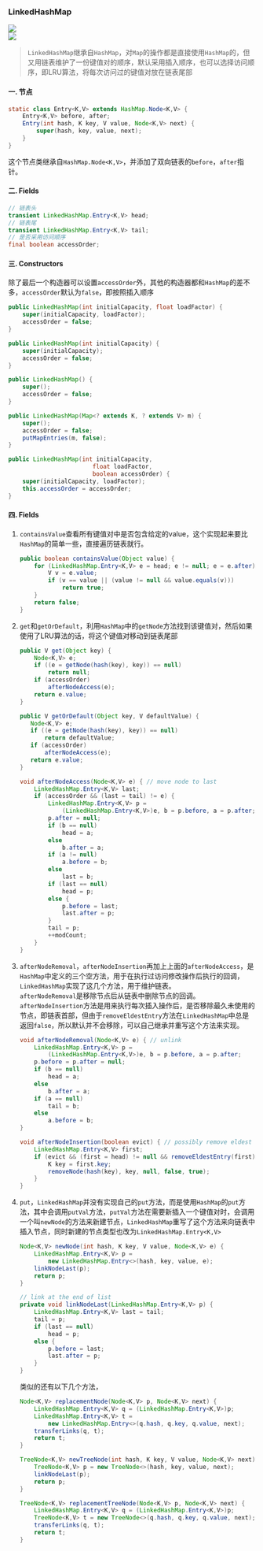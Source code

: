 ### LinkedHashMap
![](../../imgs/LinkedHashMap.png)    
![](../../imgs/LinkedHashMap2.png)   

> `LinkedHashMap`继承自`HashMap`，对`Map`的操作都是直接使用`HashMap`的，但又用链表维护了一份键值对的顺序，默认采用插入顺序，也可以选择访问顺序，即LRU算法，将每次访问过的键值对放在链表尾部

#### 一. 节点
```java
static class Entry<K,V> extends HashMap.Node<K,V> {
    Entry<K,V> before, after;
    Entry(int hash, K key, V value, Node<K,V> next) {
        super(hash, key, value, next);
    }
}
```
这个节点类继承自`HashMap.Node<K,V>`，并添加了双向链表的`before`，`after`指针。
#### 二. Fields
```java
// 链表头
transient LinkedHashMap.Entry<K,V> head;
// 链表尾
transient LinkedHashMap.Entry<K,V> tail;
// 是否采用访问顺序
final boolean accessOrder;
```
#### 三. Constructors
除了最后一个构造器可以设置`accessOrder`外，其他的构造器都和`HashMap`的差不多，`accessOrder`默认为`false`，即按照插入顺序
```java
public LinkedHashMap(int initialCapacity, float loadFactor) {
    super(initialCapacity, loadFactor);
    accessOrder = false;
}

public LinkedHashMap(int initialCapacity) {
    super(initialCapacity);
    accessOrder = false;
}

public LinkedHashMap() {
    super();
    accessOrder = false;
}

public LinkedHashMap(Map<? extends K, ? extends V> m) {
    super();
    accessOrder = false;
    putMapEntries(m, false);
}

public LinkedHashMap(int initialCapacity,
                        float loadFactor,
                        boolean accessOrder) {
    super(initialCapacity, loadFactor);
    this.accessOrder = accessOrder;
}
```
#### 四. Fields
1. `containsValue`查看所有键值对中是否包含给定的value，这个实现起来要比`HashMap`的简单一些，直接遍历链表就行。
    ```java
    public boolean containsValue(Object value) {
        for (LinkedHashMap.Entry<K,V> e = head; e != null; e = e.after) {
            V v = e.value;
            if (v == value || (value != null && value.equals(v)))
                return true;
        }
        return false;
    }
    ```
2. `get`和`getOrDefault`，利用`HashMap`中的`getNode`方法找到该键值对，然后如果使用了LRU算法的话，将这个键值对移动到链表尾部
    ```java
    public V get(Object key) {
        Node<K,V> e;
        if ((e = getNode(hash(key), key)) == null)
            return null;
        if (accessOrder)
            afterNodeAccess(e);
        return e.value;
    }

    public V getOrDefault(Object key, V defaultValue) {
       Node<K,V> e;
       if ((e = getNode(hash(key), key)) == null)
           return defaultValue;
       if (accessOrder)
           afterNodeAccess(e);
       return e.value;
   }

    void afterNodeAccess(Node<K,V> e) { // move node to last
        LinkedHashMap.Entry<K,V> last;
        if (accessOrder && (last = tail) != e) {
            LinkedHashMap.Entry<K,V> p =
                (LinkedHashMap.Entry<K,V>)e, b = p.before, a = p.after;
            p.after = null;
            if (b == null)
                head = a;
            else
                b.after = a;
            if (a != null)
                a.before = b;
            else
                last = b;
            if (last == null)
                head = p;
            else {
                p.before = last;
                last.after = p;
            }
            tail = p;
            ++modCount;
        }
    }
    ```
3. `afterNodeRemoval`，`afterNodeInsertion`再加上上面的`afterNodeAccess`，是`HashMap`中定义的三个空方法，用于在执行过访问修改操作后执行的回调，`LinkedHashMap`实现了这几个方法，用于维护链表。    
    `afterNodeRemoval`是移除节点后从链表中删除节点的回调。   
    `afterNodeInsertion`方法是用来执行每次插入操作后，是否移除最久未使用的节点，即链表首部，但由于`removeEldestEntry`方法在`LinkedHashMap`中总是返回`false`，所以默认并不会移除，可以自己继承并重写这个方法来实现。
    ```java
    void afterNodeRemoval(Node<K,V> e) { // unlink
        LinkedHashMap.Entry<K,V> p =
            (LinkedHashMap.Entry<K,V>)e, b = p.before, a = p.after;
        p.before = p.after = null;
        if (b == null)
            head = a;
        else
            b.after = a;
        if (a == null)
            tail = b;
        else
            a.before = b;
    }

    void afterNodeInsertion(boolean evict) { // possibly remove eldest
        LinkedHashMap.Entry<K,V> first;
        if (evict && (first = head) != null && removeEldestEntry(first)) {
            K key = first.key;
            removeNode(hash(key), key, null, false, true);
        }
    }
    ```
4. `put`，`LinkedHashMap`并没有实现自己的`put`方法，而是使用`HashMap`的`put`方法，其中会调用`putVal`方法，`putVal`方法在需要新插入一个键值对时，会调用一个叫`newNode`的方法来新建节点，`LinkedHashMap`重写了这个方法来向链表中插入节点，同时新建的节点类型也改为`LinkedHashMap.Entry<K,V>`
    ```java
    Node<K,V> newNode(int hash, K key, V value, Node<K,V> e) {
        LinkedHashMap.Entry<K,V> p =
            new LinkedHashMap.Entry<>(hash, key, value, e);
        linkNodeLast(p);
        return p;
    }

    // link at the end of list
    private void linkNodeLast(LinkedHashMap.Entry<K,V> p) {
        LinkedHashMap.Entry<K,V> last = tail;
        tail = p;
        if (last == null)
            head = p;
        else {
            p.before = last;
            last.after = p;
        }
    }
    ```
    类似的还有以下几个方法，
    ```java
    Node<K,V> replacementNode(Node<K,V> p, Node<K,V> next) {
        LinkedHashMap.Entry<K,V> q = (LinkedHashMap.Entry<K,V>)p;
        LinkedHashMap.Entry<K,V> t =
            new LinkedHashMap.Entry<>(q.hash, q.key, q.value, next);
        transferLinks(q, t);
        return t;
    }

    TreeNode<K,V> newTreeNode(int hash, K key, V value, Node<K,V> next) {
        TreeNode<K,V> p = new TreeNode<>(hash, key, value, next);
        linkNodeLast(p);
        return p;
    }

    TreeNode<K,V> replacementTreeNode(Node<K,V> p, Node<K,V> next) {
        LinkedHashMap.Entry<K,V> q = (LinkedHashMap.Entry<K,V>)p;
        TreeNode<K,V> t = new TreeNode<>(q.hash, q.key, q.value, next);
        transferLinks(q, t);
        return t;
    }
    ```